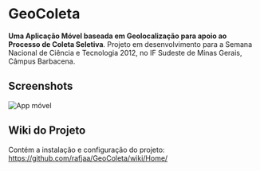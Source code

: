 # GeoColeta

__Uma Aplicação Móvel baseada em Geolocalização para apoio ao Processo de Coleta Seletiva__. Projeto em desenvolvimento para a Semana Nacional de Ciência e Tecnologia 2012, no IF Sudeste de Minas Gerais, Câmpus Barbacena.


## Screenshots

![App móvel](https://raw.github.com/rafjaa/GeoColeta/master/samples/tela.png)

## Wiki do Projeto
Contém a instalação e configuração do projeto:
https://github.com/rafjaa/GeoColeta/wiki/Home/
